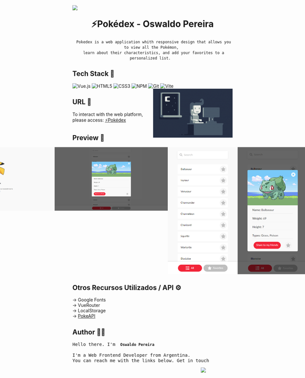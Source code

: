 <img align="left" src="https://emojis.slackmojis.com/emojis/images/1579216111/7550/pikachu_wave.gif?1579216111" width="35"/>

## <h1 align="center">⚡Pokédex - Oswaldo Pereira </h1>
  
<div align="center"> <code> Pokedex is a web application whith responsive design that allows you to view all the Pokémon, </code> <br> </div>
<div align="center"> <code> learn about their characteristics, and add your favorites to a personalized list.  </code> </div>

## Tech Stack 🚀 

![Vue.js](https://img.shields.io/badge/vuejs-%2335495e.svg?style=for-the-badge&logo=vuedotjs&logoColor=%234FC08D)
![HTML5](https://img.shields.io/badge/html5-%23E34F26.svg?style=for-the-badge&logo=html5&logoColor=white)
![CSS3](https://img.shields.io/badge/css3-%231572B6.svg?style=for-the-badge&logo=css3&logoColor=white)
![NPM](https://img.shields.io/badge/NPM-%23000000.svg?style=for-the-badge&logo=npm&logoColor=white)
![Git](https://img.shields.io/badge/git-%23F05033.svg?style=for-the-badge&logo=git&logoColor=white)
<img alt="Night Coding" src="https://raw.githubusercontent.com/AVS1508/AVS1508/master/assets/Night-Coding.gif" width="250px" align="right"/>
![Vite](https://img.shields.io/badge/vite-%23646CFF.svg?style=for-the-badge&logo=vite&logoColor=white)


## URL 🌼
To interact with the web platform, please access: <a href="https://pokedex-app-oswaldoapf.netlify.app" target="_blank">⚡Pokédex </a>


## Preview 💟
  <div style="display: flex; justify-content: center; margin: 30">
   <img src="https://github.com/OswaldoAPF/images/blob/main/start.png?raw=true" width="400" height="200" alt="">
    <img src="https://github.com/OswaldoAPF/images/blob/main/card.png?raw=true" width="370" height="200" alt=""> 
    <br>
    <img src="https://github.com/OswaldoAPF/images/blob/main/list-tlf.png?raw=true" width="220" height="400" alt="">
    <img src="https://github.com/OswaldoAPF/images/blob/main/card-tlf.png?raw=true" width="220" height="400" alt="">
    <img src="https://github.com/OswaldoAPF/images/blob/main/start-tlf.png?raw=true" width="220" height="400" alt="">
  </div>

## Otros Recursos Utilizados / API ⚙
→ Google Fonts <br>
→ VueRouter <br>
→ LocalStorage <br>
→ <a href="https://pokeapi.co/">PokeAPI</a> <br>

## Author 🙋‍♂️

 <samp>Hello there.  I'm  <code> **Oswaldo Pereira** </code> <br> I'm a Web Frontend Developer from Argentina.<br>You can reach me with the links below. Get in touch <br> </samp>
 
  <a href="https://www.linkedin.com/in/oswaldoapf/">
   <img align="left" alt="" width="24px" src="https://github.com/piyushP7pravin/piyushP7pravin/blob/master/Linkedin.svg" />
  </a>
  <a href="mailto:oswaldopereira09@gmail.com">
    <img align="left" alt="" width="26px" src="https://github.com/piyushP7pravin/piyushP7pravin/blob/master/Gmail.svg" />
  </a>
    <a href="https://api.whatsapp.com/send?phone=1161337491">
    <img align="left" alt="" width="26px" src="https://www.svgrepo.com/show/122874/whatsapp.svg" />
  </a>

<img src="https://media.giphy.com/media/VgCDAzcKvsR6OM0uWg/giphy.gif" align="right" width="100">


